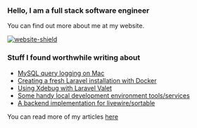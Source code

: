 ### Hello, I am a full stack software engineer

You can find out more about me at my website.

[![website-shield](https://img.shields.io/website?url=http%3A%2F%2Fac93.uk)](https://ac93.uk)

### Stuff I found worthwhile writing about

<!-- BLOG-POST-LIST:START -->
- [MySQL query logging on Mac](https://ac93.uk/articles/mysql-query-logging-on-mac/)
- [Creating a fresh Laravel installation with Docker](https://ac93.uk/articles/make-a-new-laravel-development-repo-with-docker/)
- [Using Xdebug with Laravel Valet](https://ac93.uk/articles/valet-xdebug/)
- [Some handy local development environment tools/services](https://ac93.uk/articles/substitute-production-compatible-services-for-local-development/)
- [A backend implementation for livewire/sortable](https://ac93.uk/articles/laravel-livewire-sortable-implementation/)
<!-- BLOG-POST-LIST:END -->

You can read more of my articles [here](https://ac93.uk/articles)
